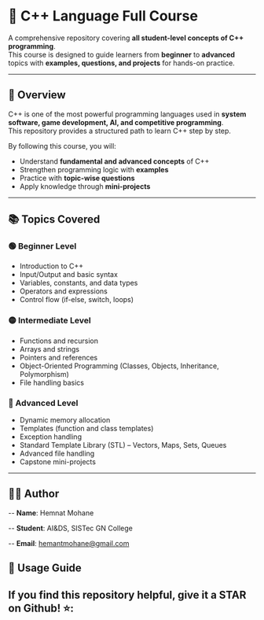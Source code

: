 # 🚀 C++ Language Full Course

A comprehensive repository covering **all student-level concepts of C++ programming**.  
This course is designed to guide learners from **beginner** to **advanced** topics with **examples, questions, and projects** for hands-on practice.

---

## 📖 Overview

C++ is one of the most powerful programming languages used in **system software, game development, AI, and competitive programming**.  
This repository provides a structured path to learn C++ step by step.

By following this course, you will:
- Understand **fundamental and advanced concepts** of C++  
- Strengthen programming logic with **examples**  
- Practice with **topic-wise questions**  
- Apply knowledge through **mini-projects**  

---

## 📚 Topics Covered

### 🟢 Beginner Level
- Introduction to C++  
- Input/Output and basic syntax  
- Variables, constants, and data types  
- Operators and expressions  
- Control flow (if-else, switch, loops)  

### 🟡 Intermediate Level
- Functions and recursion  
- Arrays and strings  
- Pointers and references  
- Object-Oriented Programming (Classes, Objects, Inheritance, Polymorphism)  
- File handling basics  

### 🔵 Advanced Level
- Dynamic memory allocation  
- Templates (function and class templates)  
- Exception handling  
- Standard Template Library (STL) – Vectors, Maps, Sets, Queues  
- Advanced file handling  
- Capstone mini-projects  

---


## 👨‍💻 Author

-- **Name**: Hemnat Mohane

-- **Student**: AI&DS, SISTec GN College

-- **Email**: hemantmohane@gmail.com


## 🚀 Usage Guide

If you find this repository helpful, give it a STAR on Github! ⭐:
---
